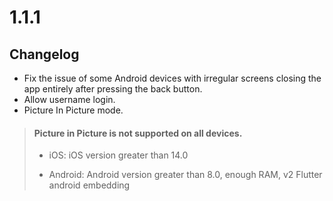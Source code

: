 # 1.1.1

## Changelog
 - Fix the issue of some Android devices with irregular screens closing the app entirely after pressing the back button.
 - Allow username login.
 - Picture In Picture mode.
 > #### Picture in Picture is not supported on all devices.
 > - iOS: iOS version greater than 14.0
 >
 > - Android: Android version greater than 8.0, enough RAM, v2 Flutter android embedding